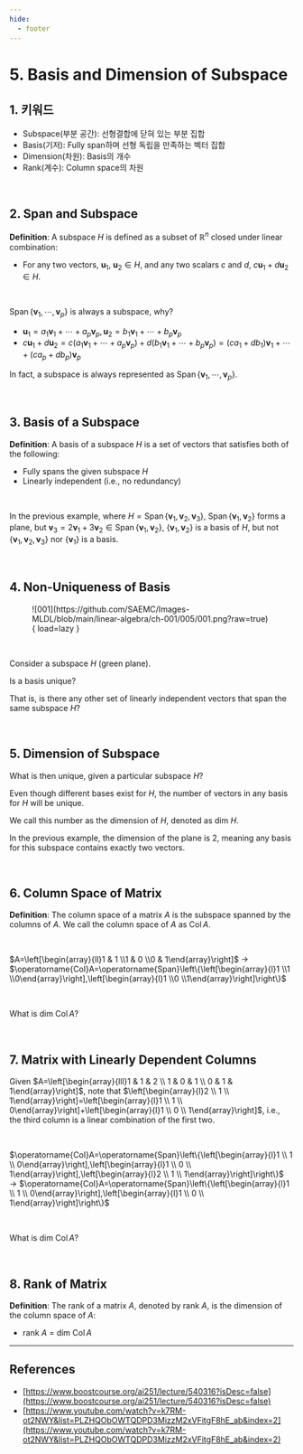```yaml
---
hide:
  - footer
---
```


# 5. Basis and Dimension of Subspace

## 1. 키워드

- Subspace(부분 공간): 선형결합에 닫혀 있는 부분 집합
- Basis(기저): Fully span하며 선형 독립을 만족하는 벡터 집합
- Dimension(차원): Basis의 개수
- Rank(계수): Column space의 차원

<br/>

## 2. Span and Subspace

**Definition**: A subspace $H$ is defined as a subset of $\mathbb{R}^{n}$ closed under linear combination:

- For any two vectors, $\mathbf{u}_{1}$, $\mathbf{u}_{2} \in H$, and any two scalars $c$ and $d$, $c \mathbf{u}_{1}+d \mathbf{u}_{2} \in H$.

<br/>

$\operatorname{Span}\left\{\mathbf{v}_{1}, \cdots, \mathbf{v}_{p}\right\}$ is always a subspace, why?

- $\mathbf{u}_{1}=a_{1} \mathbf{v}_{1}+\cdots+a_{p} \mathbf{v}_{p}, \mathbf{u}_{2}=b_{1} \mathbf{v}_{1}+\cdots+b_{p} \mathbf{v}_{p}$
- $c \mathbf{u}_{1}+d \mathbf{u}_{2}=c\left(a_{1} \mathbf{v}_{1}+\cdots+a_{p} \mathbf{v}_{p}\right)+d\left(b_{1} \mathbf{v}_{1}+\cdots+b_{p} \mathbf{v}_{p}\right)=\left(c a_{1}+d b_{1}\right) \mathbf{v}_{1}+\cdots+\left(c a_{p}+d b_{p}\right) \mathbf{v}_{p}$

In fact, a subspace is always represented as $\operatorname{Span}\left\{\mathbf{v}_{1}, \cdots, \mathbf{v}_{p}\right\}$.

<br/>

## 3. Basis of a Subspace

**Definition**: A basis of a subspace $H$ is a set of vectors that satisfies both of the following:

- Fully spans the given subspace $H$
- Linearly independent (i.e., no redundancy)

<br/>

In the previous example, where $H =\operatorname{Span}\left\{\mathbf{v}_{1}, \mathbf{v}_{2}, \mathbf{v}_{3}\right\}$, $\operatorname{Span}\left\{\mathbf{v}_{1}, \mathbf{v}_{2}\right\}$ forms a plane, but $\mathbf{v}_{3}=2 \mathbf{v}_{1}+3 \mathbf{v}_{2} \in\operatorname{Span}\left\{\mathbf{v}_{1}, \mathbf{v}_{2}\right\}$, $\left\{\mathbf{v}_{1}, \mathbf{v}_{2}\right\}$ is a basis of $H$, but not $\left\{\mathbf{v}_{1}, \mathbf{v}_{2}, \mathbf{v}_{3}\right\}$ nor $\left\{\mathbf{v}_{1}\right\}$ is a basis.

<br/>

## 4. Non-Uniqueness of Basis

<figure markdown>
  ![001](https://github.com/SAEMC/Images-MLDL/blob/main/linear-algebra/ch-001/005/001.png?raw=true){ load=lazy }
</figure>

<br/>

Consider a subspace $H$ (green plane).

Is a basis unique?

That is, is there any other set of linearly independent vectors that span the same subspace $H$?

<br/>

## 5. Dimension of Subspace

What is then unique, given a particular subspace $H$?

Even though different bases exist for $H$, the number of vectors in any basis for $H$ will be unique.

We call this number as the dimension of $H$, denoted as dim $H$.

In the previous example, the dimension of the plane is $2$, meaning any basis for this subspace contains exactly two vectors.

<br/>

## 6. Column Space of Matrix

**Definition**: The column space of a matrix $A$ is the subspace spanned by the columns of $A$. We call the column space of $A$ as $\operatorname{Col}A$.

<br/>

$A=\left[\begin{array}{ll}1 & 1 \\1 & 0 \\0 & 1\end{array}\right]$ → $\operatorname{Col}A=\operatorname{Span}\left\{\left[\begin{array}{l}1 \\1 \\0\end{array}\right],\left[\begin{array}{l}1 \\0 \\1\end{array}\right]\right\}$

<br/>

What is dim $\operatorname{Col}A$?

<br/>

## 7. Matrix with Linearly Dependent Columns

Given $A=\left[\begin{array}{lll}1 & 1 & 2 \\ 1 & 0 & 1 \\ 0 & 1 & 1\end{array}\right]$, note that $\left[\begin{array}{l}2 \\ 1 \\ 1\end{array}\right]=\left[\begin{array}{l}1 \\ 1 \\ 0\end{array}\right]+\left[\begin{array}{l}1 \\ 0 \\ 1\end{array}\right]$, i.e., the third column is a linear combination of the first two.

<br/>

$\operatorname{Col}A=\operatorname{Span}\left\{\left[\begin{array}{l}1 \\ 1 \\ 0\end{array}\right],\left[\begin{array}{l}1 \\ 0 \\ 1\end{array}\right],\left[\begin{array}{l}2 \\ 1 \\ 1\end{array}\right]\right\}$ → $\operatorname{Col}A=\operatorname{Span}\left\{\left[\begin{array}{l}1 \\ 1 \\ 0\end{array}\right],\left[\begin{array}{l}1 \\ 0 \\ 1\end{array}\right]\right\}$

<br/>

What is dim $\operatorname{Col}A$?

<br/>

## 8. Rank of Matrix

**Definition**: The rank of a matrix $A$, denoted by rank $A$, is the dimension of the column space of $A$:

- rank $A$ = dim $\operatorname{Col}A$

---

## References

- [https://www.boostcourse.org/ai251/lecture/540316?isDesc=false](https://www.boostcourse.org/ai251/lecture/540316?isDesc=false)
- [https://www.youtube.com/watch?v=k7RM-ot2NWY&list=PLZHQObOWTQDPD3MizzM2xVFitgF8hE_ab&index=2](https://www.youtube.com/watch?v=k7RM-ot2NWY&list=PLZHQObOWTQDPD3MizzM2xVFitgF8hE_ab&index=2)
